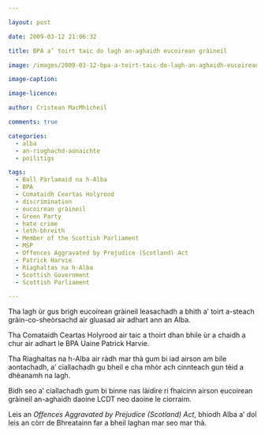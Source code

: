 ```yaml
---

layout: post

date: 2009-03-12 21:06:32

title: BPA a’ toirt taic do lagh an-aghaidh eucoirean gràineil

image: /images/2009-03-12-bpa-a-toirt-taic-do-lagh-an-aghaidh-eucoirean-graineil.jpg

image-caption:

image-licence:

author: Crìstean MacMhìcheil

comments: true

categories:
  - alba
  - an-rioghachd-aonaichte
  - poilitigs

tags:
  - Ball Pàrlamaid na h-Alba
  - BPA
  - Comataidh Ceartas Holyrood
  - discrimination
  - eucoirean gràineil
  - Green Party
  - hate crime
  - leth-bhreith
  - Member of the Scottish Parliament
  - MSP
  - Offences Aggravated by Prejudice (Scotland) Act
  - Patrick Harvie
  - Riaghaltas na h-Alba
  - Scottish Government
  - Scottish Parliament

---
```


Tha lagh ùr gus brìgh eucoirean gràineil leasachadh a bhith a&#8217; toirt a-steach gràin-co-sheòrsachd air gluasad air adhart ann an Alba.

<!--more-->

Tha Comataidh Ceartas Holyrood air taic a thoirt dhan bhile ùr a chaidh a chur air adhart le BPA Uaine Patrick Harvie.

Tha Riaghaltas na h-Alba air ràdh mar thà gum bi iad airson am bile aontachadh, a&#8217; ciallachadh gu bheil e cha mhòr ach cinnteach gun tèid a dhèanamh na lagh.

Bidh seo a&#8217; ciallachadh gum bi binne nas làidire ri fhaicinn airson eucoirean gràineil an-aghaidh daoine LCDT neo daoine le ciorraim.

Leis an _Offences Aggravated by Prejudice (Scotland) Act_, bhiodh Alba a&#8217; dol leis an còrr de Bhreatainn far a bheil laghan mar seo mar thà.
